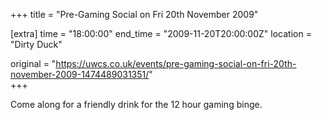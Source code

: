 +++
title = "Pre-Gaming Social on Fri 20th November 2009"

[extra]
time = "18:00:00"
end_time = "2009-11-20T20:00:00Z"
location = "Dirty Duck"

original = "https://uwcs.co.uk/events/pre-gaming-social-on-fri-20th-november-2009-1474489031351/"    
+++

Come along for a friendly drink for the 12 hour gaming binge.

